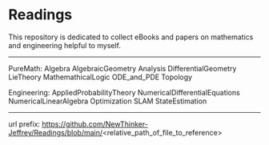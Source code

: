 
# Readings
This repository is dedicated to collect eBooks and papers on mathematics and engineering helpful to myself.


-----


PureMath:
Algebra	AlgebraicGeometry Analysis DifferentialGeometry LieTheory MathemathicalLogic ODE_and_PDE Topology


Engineering:
AppliedProbabilityTheory NumericalDifferentialEquations NumericalLinearAlgebra Optimization SLAM StateEstimation

-----


url prefix:
https://github.com/NewThinker-Jeffrey/Readings/blob/main/<relative_path_of_file_to_reference>



